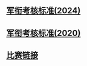 ## [军衔考核标准(2024)](archives/assessments/assessment2024.md)

## [军衔考核标准(2020)](archives/assessments/assessment2020.md)

## [比赛链接](archives/competitions.md)
